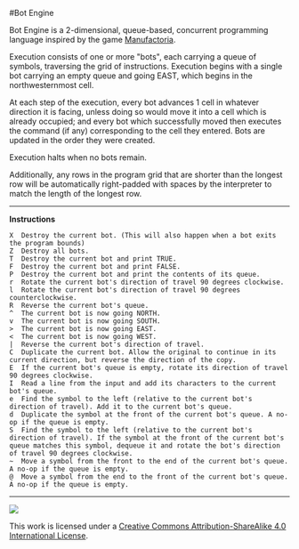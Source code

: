 #Bot Engine

Bot Engine is a 2-dimensional, queue-based, concurrent programming language inspired by the game [Manufactoria](http://pleasingfungus.com/Manufactoria/).

Execution consists of one or more "bots", each carrying a queue of symbols, traversing the grid of instructions. Execution begins with a single bot carrying an empty queue and going EAST, which begins in the northwesternmost cell.

At each step of the execution, every bot advances 1 cell in whatever direction it is facing, unless doing so would move it into a cell which is already occupied; and every bot which successfully moved then executes the command (if any) corresponding to the cell they entered.
Bots are updated in the order they were created.

Execution halts when no bots remain.

Additionally, any rows in the program grid that are shorter than the longest row will be automatically right-padded with spaces by the interpreter to match the length of the longest row.

---

<b>Instructions</b>

```
X  Destroy the current bot. (This will also happen when a bot exits the program bounds)
Z  Destroy all bots.
T  Destroy the current bot and print TRUE.
F  Destroy the current bot and print FALSE.
P  Destroy the current bot and print the contents of its queue.
r  Rotate the current bot's direction of travel 90 degrees clockwise.
l  Rotate the current bot's direction of travel 90 degrees counterclockwise.
R  Reverse the current bot's queue.
^  The current bot is now going NORTH.
v  The current bot is now going SOUTH.
>  The current bot is now going EAST.
<  The current bot is now going WEST.
|  Reverse the current bot's direction of travel.
C  Duplicate the current bot. Allow the original to continue in its current direction, but reverse the direction of the copy.
E  If the current bot's queue is empty, rotate its direction of travel 90 degrees clockwise.
I  Read a line from the input and add its characters to the current bot's queue.
e  Find the symbol to the left (relative to the current bot's direction of travel). Add it to the current bot's queue.
d  Duplicate the symbol at the front of the current bot's queue. A no-op if the queue is empty.
S  Find the symbol to the left (relative to the current bot's direction of travel). If the symbol at the front of the current bot's queue matches this symbol, dequeue it and rotate the bot's direction of travel 90 degrees clockwise.
~  Move a symbol from the front to the end of the current bot's queue. A no-op if the queue is empty.
@  Move a symbol from the end to the front of the current bot's queue. A no-op if the queue is empty.
```

---

![](https://i.creativecommons.org/l/by-sa/4.0/88x31.png)

This work is licensed under a [Creative Commons Attribution-ShareAlike 4.0 International License](http://creativecommons.org/licenses/by-sa/4.0/).